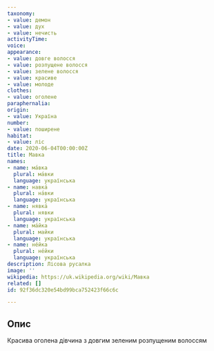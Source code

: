 ```yaml
---
taxonomy:
- value: демон
- value: дух
- value: нечисть
activityTime:
voice:
appearance:
- value: довге волосся
- value: розпущене волосся
- value: зелене волосся
- value: красиве
- value: молоде
clothes:
- value: оголене
paraphernalia:
origin:
- value: Україна
number:
- value: поширене
habitat:
- value: ліс
date: 2020-06-04T00:00:00Z
title: Мавка
names:
- name: ма́вка
  plural: ма́вки
  language: українська
- name: навка́
  plural: на́вки
  language: українська
- name: нявка́
  plural: нявки
  language: українська
- name: ма́йка
  plural: майки
  language: українська
- name: не́йка
  plural: не́йки
  language: українська
description: Лісова русалка
image: ''
wikipedia: https://uk.wikipedia.org/wiki/Мавка
related: []
id: 92f36dc320e54bd99bca752423f66c6c

---
```

## Опис

Красива оголена дівчина з довгим зеленим розпущеним волоссям

